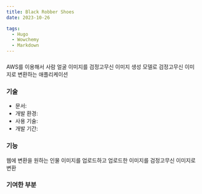 ```yaml
---
title: Black Robber Shoes
date: 2023-10-26

tags:
  - Hugo
  - Wowchemy
  - Markdown
---
```


###

AWS를 이용해서 사람 얼굴 이미지를 검정고무신 이미지 생성 모델로 검정고무신 이미지로 변환하는 애플리케이션

### 기술

- 문서:
- 개발 환경:
- 사용 기술:
- 개발 기간:

### 기능

웹에 변환을 원하는 인물 이미지를 업로드하고 업로드한 이미지를 검정고무신 이미지로 변환

### 기여한 부분
